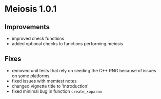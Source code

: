 # Meiosis 1.0.1

## Improvements
* improved check functions
* added optional checks to functions performing meiosis

## Fixes
* removed unit tests that rely on seeding the C++ RNG because of issues on some platforms
* fixed issues with memtest notes
* changed vignette title to 'introduction'
* fixed minimal bug in function `create_xoparam`






